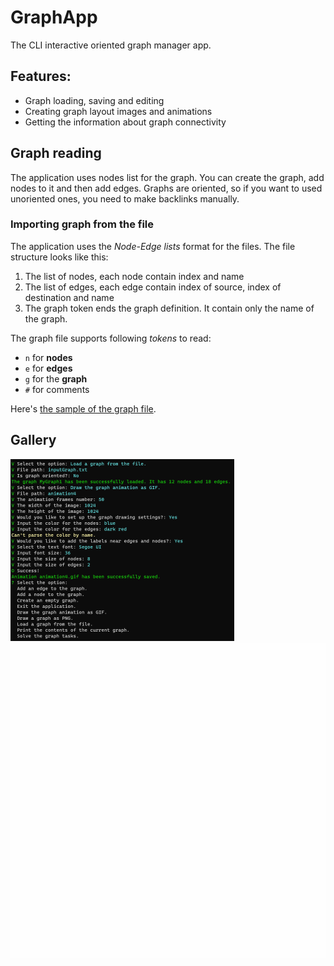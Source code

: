 # GraphApp
The CLI interactive oriented graph manager app.

## Features:
* Graph loading, saving and editing
* Creating graph layout images and animations
* Getting the information about graph connectivity

## Graph reading
The application uses nodes list for the graph. You can create the graph, add nodes to it and then add edges. Graphs are oriented, so if you want to used unoriented ones, you need to make backlinks manually.

### Importing graph from the file
The application uses the *Node-Edge lists* format for the files. The file structure looks like this:
1. The list of nodes, each node contain index and name
2. The list of edges, each edge contain index of source, index of destination and name
3. The graph token ends the graph definition. It contain only the name of the graph.

The graph file supports following *tokens* to read:
* `n` for **nodes**
* `e` for **edges**
* `g` for the **graph**
* `#` for comments

Here's [the sample of the graph file](Resources/GraphSample.nel).

## Gallery
![Screenshot](Resources/AppScreenshot1.png)
![Animation](Resources/Animation1.gif)